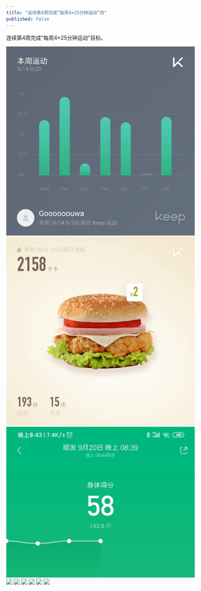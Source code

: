 ```yaml
---
title: "连续第4周完成“每周4×25分钟运动”目"
published: false
---
```

连续第4周完成“每周4×25分钟运动”目标。

![](./1.jpg)
![](./2.jpg)
![](./3.jpg)
![](./4.jpg)
![](./5.jpg)
![](./6.jpg)
![](./7.jpg)
![](./8.jpg)
![](./9.jpg)
